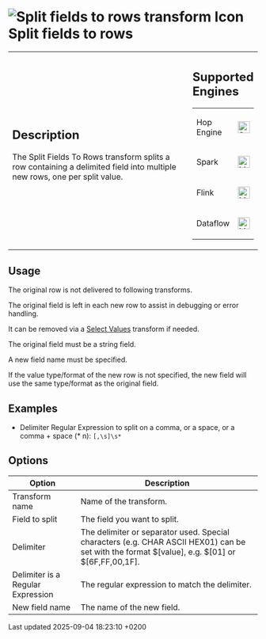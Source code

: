 <div id="header">

# <span class="image image-doc-icon">![Split fields to rows transform Icon](../assets/images/transforms/icons/splitfieldtorows.svg)</span> Split fields to rows

</div>

<div id="content">

<div id="preamble">

<div class="sectionbody">

<table>
<colgroup>
<col style="width: 75%" />
<col style="width: 25%" />
</colgroup>
<tbody>
<tr class="odd">
<td><div class="content">
<div class="sect1">
<h2 id="_description">Description</h2>
<div class="sectionbody">
<div class="paragraph">
<p>The Split Fields To Rows transform splits a row containing a delimited field into multiple new rows, one per split value.</p>
</div>
</div>
</div>
</div></td>
<td><div class="content">
<div class="sect1">
<h2 id="_supported_engines">Supported Engines</h2>
<div class="sectionbody">
<table>
<tbody>
<tr class="odd">
<td><p>Hop Engine</p></td>
<td><div class="content">
<div class="paragraph">
<p><span class="image"><img src="../assets/images/check_mark.svg" alt="Supported" width="24" /></span></p>
</div>
</div></td>
</tr>
<tr class="even">
<td><p>Spark</p></td>
<td><div class="content">
<div class="paragraph">
<p><span class="image"><img src="../assets/images/question_mark.svg" alt="Maybe Supported" width="24" /></span></p>
</div>
</div></td>
</tr>
<tr class="odd">
<td><p>Flink</p></td>
<td><div class="content">
<div class="paragraph">
<p><span class="image"><img src="../assets/images/question_mark.svg" alt="Maybe Supported" width="24" /></span></p>
</div>
</div></td>
</tr>
<tr class="even">
<td><p>Dataflow</p></td>
<td><div class="content">
<div class="paragraph">
<p><span class="image"><img src="../assets/images/question_mark.svg" alt="Maybe Supported" width="24" /></span></p>
</div>
</div></td>
</tr>
</tbody>
</table>
</div>
</div>
</div></td>
</tr>
</tbody>
</table>

</div>

</div>

<div class="sect1">

## Usage

<div class="sectionbody">

<div class="paragraph">

The original row is not delivered to following transforms.

</div>

<div class="paragraph">

The original field is left in each new row to assist in debugging or error handling.

</div>

<div class="paragraph">

It can be removed via a [Select Values](pipeline/transforms/selectvalues.Hv5ieaQGST) transform if needed.

</div>

<div class="paragraph">

The original field must be a string field.

</div>

<div class="paragraph">

A new field name must be specified.

</div>

<div class="paragraph">

If the value type/format of the new row is not specified, the new field will use the same type/format as the original field.

</div>

</div>

</div>

<div class="sect1">

## Examples

<div class="sectionbody">

<div class="ulist">

  - Delimiter Regular Expression to split on a comma, or a space, or a comma + space (\* n): `[,\s]\s*`

</div>

</div>

</div>

<div class="sect1">

## Options

<div class="sectionbody">

| Option                            | Description                                                                                                                                          |
| --------------------------------- | ---------------------------------------------------------------------------------------------------------------------------------------------------- |
| Transform name                    | Name of the transform.                                                                                                                               |
| Field to split                    | The field you want to split.                                                                                                                         |
| Delimiter                         | The delimiter or separator used. Special characters (e.g. CHAR ASCII HEX01) can be set with the format $\[value\], e.g. $\[01\] or $\[6F,FF,00,1F\]. |
| Delimiter is a Regular Expression | The regular expression to match the delimiter.                                                                                                       |
| New field name                    | The name of the new field.                                                                                                                           |

</div>

</div>

</div>

<div id="footer">

<div id="footer-text">

Last updated 2025-09-04 18:23:10 +0200

</div>

</div>
